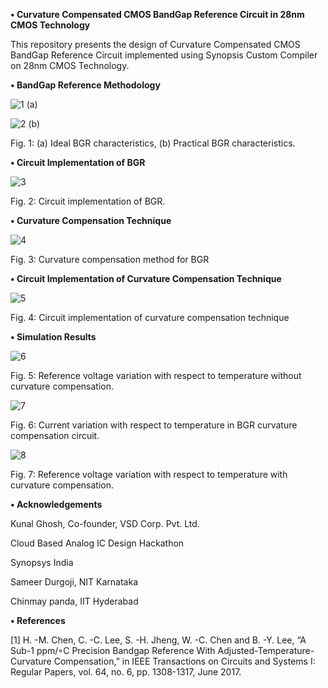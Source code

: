 **•	Curvature Compensated CMOS BandGap Reference Circuit in 28nm CMOS Technology**

This repository presents the design of Curvature Compensated CMOS BandGap Reference Circuit implemented using Synopsis Custom Compiler on 28nm CMOS Technology.

**•	BandGap Reference Methodology**

![1](https://user-images.githubusercontent.com/100519341/155895043-0283497e-d961-465d-bdf8-266634367d18.png)
(a)

![2](https://user-images.githubusercontent.com/100519341/155895045-01c8a260-dc01-497e-9c33-af84b82f3e21.png)
(b)

Fig. 1: (a) Ideal BGR characteristics, (b) Practical BGR characteristics.

**•	Circuit Implementation of BGR**

![3](https://user-images.githubusercontent.com/100519341/155895048-ea446ca1-f12d-499b-b691-e84787673adb.png)

Fig. 2: Circuit implementation of BGR.

**•	Curvature Compensation Technique**

![4](https://user-images.githubusercontent.com/100519341/155895049-140156f3-da52-4ab2-b5f0-71afe2c55ead.png)
 
Fig. 3: Curvature compensation method for BGR

**•	Circuit Implementation of Curvature Compensation Technique**

 ![5](https://user-images.githubusercontent.com/100519341/155895050-7af1a293-4b3f-44ac-b2ef-d7c791da48b8.png)

Fig. 4: Circuit implementation of curvature compensation technique

**•	Simulation Results**

![6](https://user-images.githubusercontent.com/100519341/155895052-64ca781a-3e64-436e-8ad6-fd8aa1b70a9c.png)

Fig. 5: Reference voltage variation with respect to temperature without curvature compensation.

![7](https://user-images.githubusercontent.com/100519341/155895054-b7f01d37-800b-4d17-82dd-986ce4a8c4bd.png)

Fig. 6: Current variation with respect to temperature in BGR curvature compensation circuit.

![8](https://user-images.githubusercontent.com/100519341/155895057-c10d7a91-8a25-4ba7-a619-a942d31d7110.png)

Fig. 7: Reference voltage variation with respect to temperature with curvature compensation.

**•	Acknowledgements**

Kunal Ghosh, Co-founder, VSD Corp. Pvt. Ltd.

Cloud Based Analog IC Design Hackathon

Synopsys India

Sameer Durgoji, NIT Karnataka

Chinmay panda, IIT Hyderabad

**•	References**

[1]	H. -M. Chen, C. -C. Lee, S. -H. Jheng, W. -C. Chen and B. -Y. Lee, “A Sub-1 ppm/◦C Precision Bandgap Reference With Adjusted-Temperature-Curvature Compensation,” in IEEE Transactions on Circuits and Systems I: Regular Papers, vol. 64, no. 6, pp. 1308-1317, June 2017.
